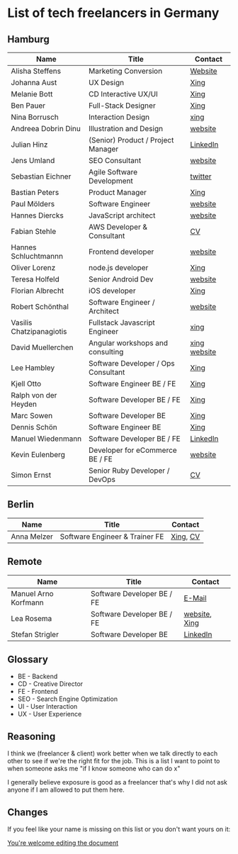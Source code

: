 # List of tech freelancers in Germany

## Hamburg

| Name                     | Title                               | Contact                                                                              |
| ------------------------ | ----------------------------------- | ------------------------------------------------------------------------------------ |
| Alisha Steffens          | Marketing Conversion                | [Website](https://www.alisha-steffens.de/)                                           |
| Johanna Aust             | UX Design                           | [Xing](https://www.xing.com/profile/Johanna_Aust)                                    |
| Melanie Bott             | CD Interactive UX/UI                | [Xing](https://www.xing.com/profile/Melanie_Bott4)                                   |
| Ben Pauer                | Full-Stack Designer                 | [Xing](https://www.xing.com/profile/Benjamin_Pauer/)                                 |
| Nina Borrusch            | Interaction Design                  | [xing](https://www.xing.com/profile/Nina_Borrusch/)                                  |
| Andreea Dobrin Dinu      | Illustration and Design             | [website](http://summerkidworks.com/)                                                |
| Julian Hinz              | (Senior) Product / Project Manager  | [LinkedIn](https://www.linkedin.com/in/julian-hinz/)                                 |
| Jens Umland              | SEO Consultant                      | [website](http://jumland.de/)                                                        |
| Sebastian Eichner        | Agile Software Development          | [twitter](https://twitter.com/stdout)                                                |
| Bastian Peters           | Product Manager                     | [Xing](https://www.xing.com/profile/Bastian_Peters10)                                |
| Paul Mölders             | Software Engineer                   | [website](https://www.p0wl.space/)                                                   |
| Hannes Diercks           | JavaScript architect                | [website](https://xiphe.github.io/)                                                  |
| Fabian Stehle            | AWS Developer & Consultant          | [CV](cv.fstehle.com)                                                                 |
| Hannes Schluchtmannn     | Frontend developer                  | [website](https://hannesschluchtmann.com/)                                           |
| Oliver Lorenz            | node.js developer                   | [Xing](https://www.xing.com/profile/Oliver_Lorenz29/cv)                              |
| Teresa Holfeld           | Senior Android Dev                  | [website](https://teresaholfeld.com/)                                                |
| Florian Albrecht         | iOS developer                       | [Xing](https://www.xing.com/profile/Florian_Albrecht10/cv)                           |
| Robert Schönthal         | Software Engineer / Architect       | [website](https://digitalkaoz.net)                                                   |
| Vasilis Chatzipanagiotis | Fullstack Javascript Engineer       | [xing](https://www.xing.com/profile/Vasilis_Chatzipanagiotis)                        |
| David Muellerchen        | Angular workshops and consulting    | [xing](https://www.xing.com/profile/David_Muellerchen) [website](https://webdave.de) |
| Lee Hambley              | Software Developer / Ops Consultant | [Xing](https://www.xing.com/profile/Lee_Hambley)                                     |
| Kjell Otto               | Software Engineer BE / FE           | [Xing](https://www.xing.com/profile/Kjell_Otto/cv)                                   |
| Ralph von der Heyden     | Software Developer BE / FE          | [Xing](https://www.xing.com/profile/Ralph_vonderHeyden)                              |
| Marc Sowen               | Software Developer BE               | [Xing](https://www.xing.com/profile/Marc_Sowen)                                      |
| Dennis Schön             | Software Engineer BE                | [Xing](https://www.xing.com/profile/DennisSchoen)                                    |
| Manuel Wiedenmann        | Software Developer BE / FE          | [LinkedIn](https://www.linkedin.com/in/manuel-wiedenmann/)                           |
| Kevin Eulenberg          | Developer for eCommerce BE / FE     | [website](http://frontend.hamburg/)                                                  |
| Simon Ernst              | Senior Ruby Developer / DevOps      | [CV](https://simonernst.com/cv/)                                                     |

## Berlin

| Name        | Title                          | Contact                                                                                               |
| ----------- | ------------------------------ | ----------------------------------------------------------------------------------------------------- |
| Anna Melzer | Software Engineer & Trainer FE | [Xing](https://www.xing.com/profile/Anna_Melzer), [CV](https://stackoverflow.com/users/story/1554773) |

## Remote

| Name                 | Title                      | Contact                                                                                |
| -------------------- | -------------------------- | -------------------------------------------------------------------------------------- |
| Manuel Arno Korfmann | Software Developer BE / FE | [E-Mail](mailto:manu@korfmann.info)                                                    |
| Lea Rosema           | Software Developer BE / FE | [website](https://terabaud.github.io), [Xing](https://www.xing.com/profile/Lea_Rosema) |
| Stefan Strigler      | Software Developer BE      | [LinkedIn](https://www.linkedin.com/in/stefan-strigler-78494b6b/)               

## Glossary

- BE - Backend
- CD - Creative Director
- FE - Frontend
- SEO - Search Engine Optimization
- UI - User Interaction
- UX - User Experience

## Reasoning

I think we (freelancer & client) work better when we talk directly to each other to see if we're the right fit for the job. This is a list I want to point to when someone asks me "if I know someone who can do x"

I generally believe exposure is good as a freelancer that's why I did not ask anyone if I am allowed to put them here.

## Changes

If you feel like your name is missing on this list or you don't want yours on it:

[You're welcome editing the document](https://github.com/lassediercks/list-of-tech-freelancers-in-hamburg/edit/master/readme.md)
